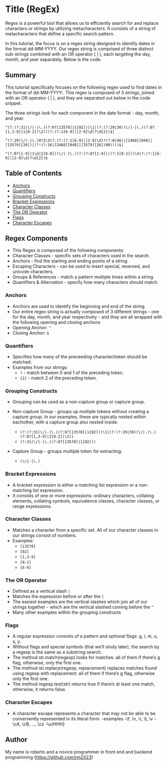 # Title (RegEx)

Regex is a powerful tool that allows us to efficiently search for and replace characters or strings by utilizing metacharacters. It consists of a string of metacharacters that define a specific search pattern.

In this tutorial, the focus is on a regex string designed to identify dates in the format dd-MM-YYYY. Our regex string is comprised of three distinct sub-strings combined with an OR operator ( | ), each targeting the day, month, and year separately. Below is the code.
## Summary
This tutorial specifically focuses on the following regex used to find dates in the format of dd-MM-YYYY:. This regex is composed of 3 strings, joined with an OR operator ( | ), and they are separated out below in the code snippet.

The three strings look for each component in the date format - day, month, and year.
```
^(?:(?:31(\/|-|\.)(?:0?[13578]|1[02]))\1|(?:(?:29|30)(\/|-|\.)(?:0?[1,3-9]|1[0-2])\2))(?:(?:1[6-9]|[2-9]\d)?\d{2})$|

^(?:29(\/|-|\.)0?2\3(?:(?:(?:1[6-9]|[2-9]\d)?(?:0[48]|[2468][048]|[13579][26])|(?:(?:16|[2468][048]|[3579][26])00))))$|

^(?:0?[1-9]|1\d|2[0-8])(\/|-|\.)(?:(?:0?[1-9])|(?:1[0-2]))\4(?:(?:1[6-9]|[2-9]\d)?\d{2})$
```

## Table of Contents

- [Anchors](#anchors)
- [Quantifiers](#quantifiers)
- [Grouping Constructs](#grouping-constructs)
- [Bracket Expressions](#bracket-expressions)
- [Character Classes](#character-classes)
- [The OR Operator](#the-or-operator)
- [Flags](#flags)
- [Character Escapes](#character-escapes)

## Regex Components
- This Regex is composed of the following components:
 - Character Classes - specific sets of characters used in the search.
 - Anchors - find the starting and ending points of a string.
 - Escaping Characters - can be used to insert special, reversed, and unicode characters.
 - Groups & References - match a pattern multiple times within a string.
 - Quantifiers & Alternation - specify how many characters should match.

### Anchors
 - Anchors are used to identify the beginning and end of the string.
 - Our entire regex string is actually composed of 3 different strings - one for the day, month, and year respectively - and they are all wrapped with the following opening and closing anchors:
 - Opening Anchor: ```^```
 - Closing Anchor: ```$```

### Quantifiers
- Specifies how many of the preceeding character/token should be matched.
- Examples from our strings:
    - ```?``` - match between 0 and 1 of the preceding token.
    - ```{2}``` - match 2 of the preceding token.
### Grouping Constructs
- Grouping can be used as a non-capture group or capture group. 
- Non-capture Group - groups up multiple tokens without creating a capture group. In our examples, these are typically nested within eachother, with a capture group also nested inside:
    - ``` (?:(?:31(\/|-|\.)(?:0?[13578]|1[02]))\1|(?:(?:29|30)(\/|-|\.)(?:0?[1,3-9]|1[0-2])\2)) ```
    - ``` (?:31(\/|-|\.)(?:0?[13578]|1[02])) ```

- Capture Group - groups multiple token for extracting: 
    - ```(\/|-|\.) ```
### Bracket Expressions
- A bracket expression is either a matching list expression or a non-matching list expression.
- It consists of one or more expressions: ordinary characters, collating elements, collating symbols, equivalence classes, character classes, or range expressions.

### Character Classes
- Matches a character from a specific set. All of our character classes in our strings consist of numbers.
- Examples:
    - ```[13578]```
    - ```[02]```
    - ```[1,3-9]```
    - ```[0-2]```
    - ```[6-9]```
 
### The OR Operator
- Defined as a vertical slash ```|```
- Matches the expression before or after the ```|```
- The easiest examples are the vertical slashes which join all of our strings together - which are the vertical slashed coming before the ```^```
- Many other examples within the grouping constructs
### Flags
- A regular expression consists of a pattern and optional flags: g, i, m, u, s, y.
- Without flags and special symbols (that we’ll study later), the search by a regexp is the same as a substring search.
- The method str.match(regexp) looks for matches: all of them if there’s g flag, otherwise, only the first one.
- The method str.replace(regexp, replacement) replaces matches found using regexp with replacement: all of them if there’s g flag, otherwise only the first one.
- The method regexp.test(str) returns true if there’s at least one match, otherwise, it returns false.
### Character Escapes
- A character escape represents a character that may not be able to be conveniently represented in its literal form.
-examples
    -\f, \n, \r, \t, \v
    -\cA, \cB, …, \cz
    -\u{HHH}
## Author

My name is roberto and a novice programmer in front end and backend programming (https://github.com/rm2023)
